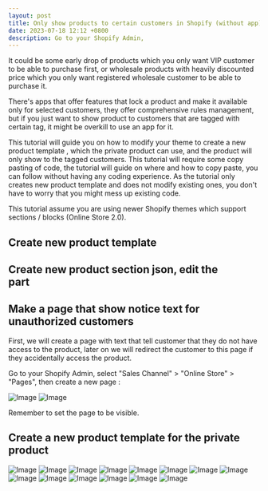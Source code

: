 ```yaml
---
layout: post
title: Only show products to certain customers in Shopify (without app)
date: 2023-07-18 12:12 +0800
description: Go to your Shopify Admin,
---
```


It could be some early drop of products which you only want VIP customer to be able to purchase first, or wholesale products with heavily discounted price which you only want registered wholesale customer to be able to purchase it.

There's apps that offer features that lock a product and make it available only for selected customers, they offer comprehensive rules management, but if you just want to show product to customers that are tagged with certain tag, it might be overkill to use an app for it.

This tutorial will guide you on how to modify your theme to create a new product template , which the private product can use, and the product will only show to the tagged customers. This tutorial will require some copy pasting of code, the tutorial will guide on where and how to copy paste, you can follow without having any coding experience. As the tutorial only creates new product template and does not modify existing ones, you don't have to worry that you might mess up existing code.

This tutorial assume you are using newer Shopify themes which support sections / blocks (Online Store 2.0).



## Create new product template


## Create new product section json, edit the <section> part


## Make a page that show notice text for unauthorized customers

First, we will create a page with text that tell customer that they do not have access to the product, later on we will redirect the customer to this page if they accidentally access the product.

Go to your Shopify Admin, select "Sales Channel" > "Online Store" > "Pages", then create a new page :

![Image](https://img.yagisoftware.com/16-only-show-product-certain-customer/1add_page.png)
![Image](https://img.yagisoftware.com/16-only-show-product-certain-customer/2page_content.png)

Remember to set the page to be visible.

## Create a new product template for the private product

![Image](https://img.yagisoftware.com/16-only-show-product-certain-customer/3edit_code.png)
![Image](https://img.yagisoftware.com/16-only-show-product-certain-customer/4product_json.png)
![Image](https://img.yagisoftware.com/16-only-show-product-certain-customer/5main-product.png)
![Image](https://img.yagisoftware.com/16-only-show-product-certain-customer/6add_section.png)
![Image](https://img.yagisoftware.com/16-only-show-product-certain-customer/7copy_paste.png)
![Image](https://img.yagisoftware.com/16-only-show-product-certain-customer/8if.png)
![Image](https://img.yagisoftware.com/16-only-show-product-certain-customer/9endif.png)
![Image](https://img.yagisoftware.com/16-only-show-product-certain-customer/10copy_page_link.png)
![Image](https://img.yagisoftware.com/16-only-show-product-certain-customer/10product.png)
![Image](https://img.yagisoftware.com/16-only-show-product-certain-customer/11product_template.png)
![Image](https://img.yagisoftware.com/16-only-show-product-certain-customer/12main-product-private.png)
![Image](https://img.yagisoftware.com/16-only-show-product-certain-customer/13tag-product.png)
![Image](https://img.yagisoftware.com/16-only-show-product-certain-customer/14tag-customer.png)
![Image](https://img.yagisoftware.com/16-only-show-product-certain-customer/15hide-from-collection.png)